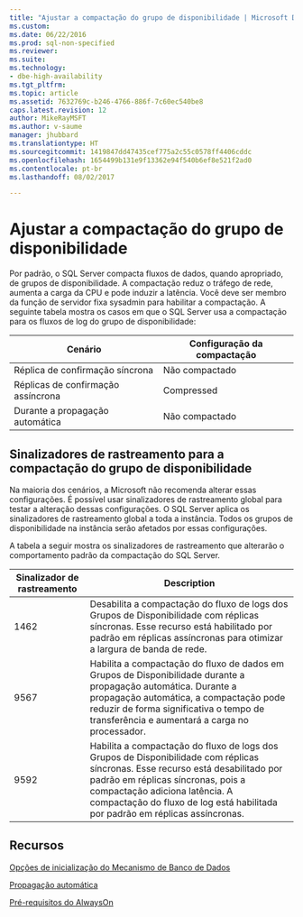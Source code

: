 ```yaml
---
title: "Ajustar a compactação do grupo de disponibilidade | Microsoft Docs"
ms.custom: 
ms.date: 06/22/2016
ms.prod: sql-non-specified
ms.reviewer: 
ms.suite: 
ms.technology:
- dbe-high-availability
ms.tgt_pltfrm: 
ms.topic: article
ms.assetid: 7632769c-b246-4766-886f-7c60ec540be8
caps.latest.revision: 12
author: MikeRayMSFT
ms.author: v-saume
manager: jhubbard
ms.translationtype: HT
ms.sourcegitcommit: 1419847dd47435cef775a2c55c0578ff4406cddc
ms.openlocfilehash: 1654499b131e9f13362e94f540b6ef8e521f2ad0
ms.contentlocale: pt-br
ms.lasthandoff: 08/02/2017

---
```

# <a name="tune-compression-for-availability-group"></a>Ajustar a compactação do grupo de disponibilidade

Por padrão, o SQL Server compacta fluxos de dados, quando apropriado, de grupos de disponibilidade. A compactação reduz o tráfego de rede, aumenta a carga da CPU e pode induzir a latência. Você deve ser membro da função de servidor fixa sysadmin para habilitar a compactação. A seguinte tabela mostra os casos em que o SQL Server usa a compactação para os fluxos de log do grupo de disponibilidade:

| Cenário | Configuração da compactação
| ---- | ----
| Réplica de confirmação síncrona | Não compactado
| Réplicas de confirmação assíncrona | Compressed
| Durante a propagação automática | Não compactado

## <a name="trace-flags-for-availability-group-compression"></a>Sinalizadores de rastreamento para a compactação do grupo de disponibilidade 

Na maioria dos cenários, a Microsoft não recomenda alterar essas configurações. É possível usar sinalizadores de rastreamento global para testar a alteração dessas configurações. O SQL Server aplica os sinalizadores de rastreamento global a toda a instância. Todos os grupos de disponibilidade na instância serão afetados por essas configurações.  

A tabela a seguir mostra os sinalizadores de rastreamento que alterarão o comportamento padrão da compactação do SQL Server. 

Sinalizador de rastreamento | Description
------------- | -------------
1462          | Desabilita a compactação do fluxo de logs dos Grupos de Disponibilidade com réplicas síncronas. Esse recurso está habilitado por padrão em réplicas assíncronas para otimizar a largura de banda de rede.
9567          | Habilita a compactação do fluxo de dados em Grupos de Disponibilidade durante a propagação automática. Durante a propagação automática, a compactação pode reduzir de forma significativa o tempo de transferência e aumentará a carga no processador.
9592          | Habilita a compactação do fluxo de logs dos Grupos de Disponibilidade com réplicas síncronas. Esse recurso está desabilitado por padrão em réplicas síncronas, pois a compactação adiciona latência. A compactação do fluxo de log está habilitada por padrão em réplicas assíncronas.


## <a name="resources"></a>Recursos


[Opções de inicialização do Mecanismo de Banco de Dados](../../../database-engine/configure-windows/database-engine-service-startup-options.md)

[Propagação automática](https://msdn.microsoft.com/library/mt735149(SQL.130).aspx)

[Pré-requisitos do AlwaysOn](https://msdn.microsoft.com/library/ff878487.aspx) 

